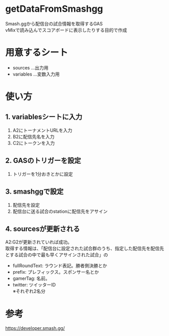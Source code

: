 # getDataFromSmashgg
Smash.ggから配信台の試合情報を取得するGAS  
vMixで読み込んでスコアボードに表示したりする目的で作成  

# 用意するシート
- sources ...出力用
- variables ...変数入力用

# 使い方
## 1. variablesシートに入力
1. A2にトーナメントURLを入力
2. B2に配信先名を入力
3. C2にトークンを入力

## 2. GASのトリガーを設定
1. トリガーを1分おきとかに設定

## 3. smashggで設定
1. 配信先を設定
2. 配信台に送る試合のstationに配信先をアサイン

## 4. sourcesが更新される
A2:G2が更新されていれば成功。  
取得する情報は、「配信台に設定された試合群のうち、指定した配信先を配信先とする試合の中で最も早くアサインされた試合」の
- fullRoundText: ラウンド表記。勝者側決勝とか
- prefix: プレフィックス。スポンサー名とか
- gamerTag: 名前。
- twitter: ツイッターID  
※それぞれ2名分

# 参考
https://developer.smash.gg/
